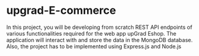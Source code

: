 # upgrad-E-commerce
In this project, you will be developing from scratch REST API endpoints of various functionalities required for the web app upGrad Eshop. The application will interact with and store the data in the MongoDB database. Also, the project has to be implemented using Express.js and Node.js
